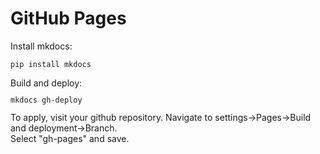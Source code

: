 # GitHub Pages
Install mkdocs:
<code><pre>pip install mkdocs</pre></code>
Build and deploy:
<code><pre>mkdocs gh-deploy</pre></code>
To apply, visit your github repository. Navigate to settings->Pages->Build and deployment->Branch.  
Select "gh-pages" and save.